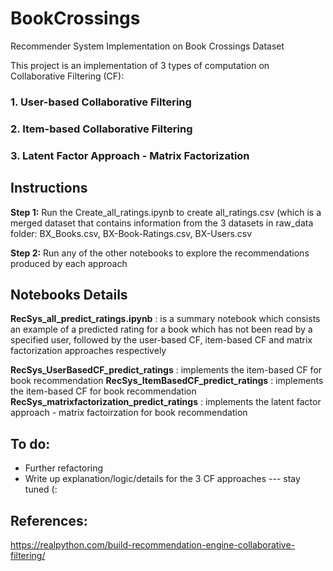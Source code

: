 # BookCrossings
 Recommender System Implementation on Book Crossings Dataset

This project is an implementation of 3 types of computation on Collaborative Filtering (CF):
### 1. User-based Collaborative Filtering
### 2. Item-based Collaborative Filtering
### 3. Latent Factor Approach - Matrix Factorization

## Instructions
**Step 1:** Run the Create_all_ratings.ipynb to create all_ratings.csv (which is a merged dataset that contains information from the 3 datasets in raw_data folder: BX_Books.csv, BX-Book-Ratings.csv, BX-Users.csv

**Step 2:** Run any of the other notebooks to explore the recommendations produced by each approach 

## Notebooks Details

**RecSys_all_predict_ratings.ipynb** : is a summary notebook which consists an example of a predicted rating for a book which has not been read by a specified user, followed by the user-based CF, item-based CF and matrix factorization approaches respectively

**RecSys_UserBasedCF_predict_ratings** : implements the item-based CF for book recommendation
**RecSys_ItemBasedCF_predict_ratings** : implements the item-based CF for book recommendation
**RecSys_matrixfactorization_predict_ratings** : implements the latent factor approach - matrix factoirzation for book recommendation


## To do: 
- Further refactoring
- Write up explanation/logic/details for the 3 CF approaches --- stay tuned (:

## References: 
https://realpython.com/build-recommendation-engine-collaborative-filtering/ 
